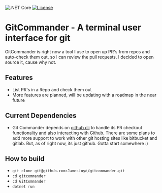 ![.NET Core](https://github.com/jamesloyd/gitcommander/workflows/.NET/badge.svg?branch=mainline)
[![License](https://img.shields.io/github/license/jamesloyd/gitcommander.svg)](LICENSE)
# GitCommander - A terminal user interface for git

GitCommander is right now a tool I use to open up PR's from repos and auto-check them out, so I can review the pull requests. I decided to open source it, cause why not.

## Features
* List PR's in a Repo and check them out
* More features are planned, will be updating with a roadmap in the near future

## Current Dependencies
* Git Commander depends on [github cli](https://github.com/cli/cli) to handle its PR checkout functionality and also interacting with Github. There are some plans to add more support to work with other git hosting sites like bitbucket and gitlab. But, as of right now, its just github. Gotta start somewhere :)

## How to build
* `git clone git@github.com:JamesLoyd/gitcommander.git`
* `cd gitcommander`
* `cd GitCommander`
* `dotnet run` 
